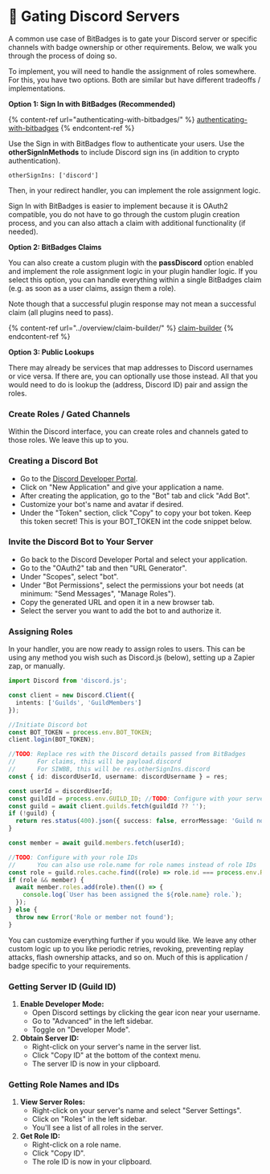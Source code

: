 # 🔮 Gating Discord Servers

A common use case of BitBadges is to gate your Discord server or specific channels with badge ownership or other requirements. Below, we walk you through the process of doing so.

To implement, you will need to handle the assignment of roles somewhere. For this, you have two options. Both are similar but have different tradeoffs / implementations.

**Option 1: Sign In with BitBadges (Recommended)**

{% content-ref url="authenticating-with-bitbadges/" %}
[authenticating-with-bitbadges](authenticating-with-bitbadges/)
{% endcontent-ref %}

Use the Sign in with BitBadges flow to authenticate your users. Use the **otherSignInMethods** to include Discord sign ins (in addition to crypto authentication).

```
otherSignIns: ['discord']
```

Then, in your redirect handler, you can implement the role assignment logic.

Sign In with BitBadges is easier to implement because it is OAuth2 compatible, you do not have to go through the custom plugin creation process, and you can also attach a claim with additional functionality (if needed).

**Option 2: BitBadges Claims**&#x20;

You can also create a custom plugin with the **passDiscord** option enabled and implement the role assignment logic in your plugin handler logic. If you select this option, you can handle everything within a single BitBadges claim (e.g. as soon as a user claims, assign them a role).

Note though that a successful plugin response may not mean a successful claim (all plugins need to pass). &#x20;

{% content-ref url="../overview/claim-builder/" %}
[claim-builder](../overview/claim-builder/)
{% endcontent-ref %}

**Option 3: Public Lookups**

There may already be services that map addresses to Discord usernames or vice versa. If there are, you can optionally use those instead. All that you would need to do is lookup the (address, Discord ID) pair and assign the roles.

### Create Roles / Gated Channels

Within the Discord interface, you can create roles and channels gated to those roles. We leave this up to you.&#x20;

### Creating a Discord Bot

* Go to the [Discord Developer Portal](https://discord.com/developers/applications).
* Click on "New Application" and give your application a name.
* After creating the application, go to the "Bot" tab and click "Add Bot".
* Customize your bot's name and avatar if desired.
* Under the "Token" section, click "Copy" to copy your bot token. Keep this token secret! This is your BOT\_TOKEN int the code snippet below.

### Invite the Discord Bot to Your Server

* Go back to the Discord Developer Portal and select your application.
* Go to the "OAuth2" tab and then "URL Generator".
* Under "Scopes", select "bot".
* Under "Bot Permissions", select the permissions your bot needs (at minimum: "Send Messages", "Manage Roles").
* Copy the generated URL and open it in a new browser tab.
* Select the server you want to add the bot to and authorize it.

### Assigning Roles

In your handler, you are now ready to assign roles to users. This can be using any method you wish such as Discord.js (below), setting up a Zapier zap, or manually.

```typescript
import Discord from 'discord.js';

const client = new Discord.Client({
  intents: ['Guilds', 'GuildMembers']
});

//Initiate Discord bot
const BOT_TOKEN = process.env.BOT_TOKEN;
client.login(BOT_TOKEN);

//TODO: Replace res with the Discord details passed from BitBadges
//      For claims, this will be payload.discord
//      For SIWBB, this will be res.otherSignIns.discord
const { id: discordUserId, username: discordUsername } = res;

const userId = discordUserId;
const guildId = process.env.GUILD_ID; //TODO: Configure with your server ID
const guild = await client.guilds.fetch(guildId ?? '');
if (!guild) {
  return res.status(400).json({ success: false, errorMessage: 'Guild not found' });
}

const member = await guild.members.fetch(userId);

//TODO: Configure with your role IDs
//      You can also use role.name for role names instead of role IDs
const role = guild.roles.cache.find((role) => role.id === process.env.ROLE_ID);
if (role && member) {
  await member.roles.add(role).then(() => {
    console.log(`User has been assigned the ${role.name} role.`);
  });
} else {
  throw new Error('Role or member not found');
}
```

You can customize everything further if you would like. We leave any other custom logic up to you like periodic retries, revoking, preventing replay attacks, flash ownership attacks, and so on. Much of this is application / badge specific to your requirements.&#x20;

### Getting Server ID (Guild ID)

1. **Enable Developer Mode:**
   * Open Discord settings by clicking the gear icon near your username.
   * Go to "Advanced" in the left sidebar.
   * Toggle on "Developer Mode".
2. **Obtain Server ID:**
   * Right-click on your server's name in the server list.
   * Click "Copy ID" at the bottom of the context menu.
   * The server ID is now in your clipboard.

### Getting Role Names and IDs

1. **View Server Roles:**
   * Right-click on your server's name and select "Server Settings".
   * Click on "Roles" in the left sidebar.
   * You'll see a list of all roles in the server.
2. **Get Role ID:**
   * Right-click on a role name.
   * Click "Copy ID".
   * The role ID is now in your clipboard.
